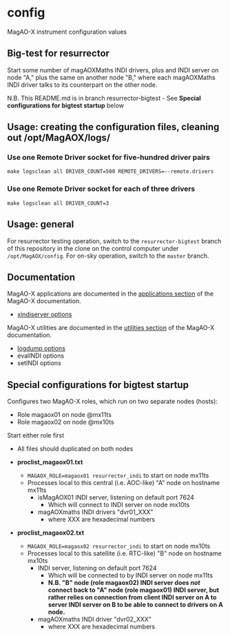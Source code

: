 # config
MagAO-X instrument configuration values

## Big-test for resurrector

Start some number of magAOXMaths INDI drivers, plus and INDI server on node "A," plus the same on another node "B," where each magAOXMaths INDI driver talks to its counterpart on the other node.

N.B. This README.md is in branch resurrector-bigtest
     - See **Special configurations for bigtest startup** below

## Usage:  creating the configuration files, cleaning out /opt/MagAOX/logs/

### Use one Remote Driver socket for five-hundred driver pairs

```make logsclean all DRIVER_COUNT=500 REMOTE_DRIVERS=--remote.drivers```

### Use one Remote Driver socket for each of three drivers

```make logsclean all DRIVER_COUNT=3```

## Usage:  general

For resurrector testing operation, switch to the `resurrector-bigtest` branch of this repository in the clone on the control computer under `/opt/MagAOX/config`. For on-sky operation, switch to the `master` branch.

## Documentation

MagAO-X applications are documented in the [applications section](https://magao-x.org/instrument/apps_html) of the MagAO-X documentation.

  * [xindiserver options](https://magao-x.org/instrument/apps_html/md__home_jrmales_Source_MagAOX_apps_xindiserver_doc_xindiserver.html#autotoc_md4)

MagAO-X utilities are documented in the [utilities section](https://magao-x.org/instrument/util_html/) of the MagAO-X documentation.

  * [logdump options](https://magao-x.org/instrument/util_html/logdump.html#autotoc_md4)
  * evalINDI options
  * setINDI options

## Special configurations for bigtest startup

Configures two MagAO-X roles, which run on two separate nodes (hosts):
- Role magaox01 on node @mx11ts
- Role magaox02 on node @mx10ts

Start either role first
- All files should duplicated on both nodes

* **proclist_magaox01.txt**
  * ```MAGAOX_ROLE=magaox01 resurrector_indi``` to start on node mx11ts
  * Processes local to this central (i.e. AOC-like) "A" node on hostname mx11ts
    * isMagAOX01 INDI server, listening on default port 7624
      * Which will connect to INDI server on node mx10ts
    * magAOXmaths INDI drivers "dvr01_XXX"
      * where XXX are hexadecimal numbers

* **proclist_magaox02.txt**
  * ```MAGAOX_ROLE=magaox02 resurrector_indi``` to start on node mx10ts
  * Processes local to this satellite (i.e. RTC-like) "B" node on hostname mx10ts
    * INDI server, listening on default port 7624
      * Which will be connected to by INDI server on node mx11ts
      * **N.B. "B" node (role magaox02) INDI server does *not* connect back to "A" node (role magaox01) INDI server, but rather relies on connection from client INDI server on A to server INDI server on B to be able to connect to drivers on A node.**
    * magAOXmaths INDI driver "dvr02_XXX"
      * where XXX are hexadecimal numbers
